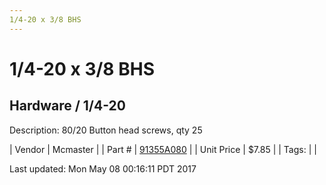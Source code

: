 ```yaml
---
1/4-20 x 3/8 BHS
---
```

# 1/4-20 x 3/8 BHS
## Hardware / 1/4-20
Description: 	80/20 Button head screws, qty 25 

| Vendor | Mcmaster | 
| Part # | [91355A080](https://www.mcmaster.com/#91355A080) | 
| Unit Price | $7.85 | 
| Tags: |  | 

Last updated: Mon May 08 00:16:11 PDT 2017